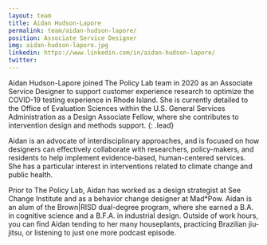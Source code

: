 ```yaml
---
layout: team
title: Aidan Hudson-Lapore
permalink: team/aidan-hudson-lapore/
position: Associate Service Designer
img: aidan-hudson-lapore.jpg
linkedin: https://www.linkedin.com/in/aidan-hudson-lapore/
twitter:
---
```


Aidan Hudson-Lapore joined The Policy Lab team in 2020 as an Associate Service Designer to support customer experience research to optimize the COVID-19 testing experience in Rhode Island. She is currently detailed to the Office of Evaluation Sciences within the U.S. General Services Administration as a Design Associate Fellow, where she contributes to intervention design and methods support.
{: .lead}

Aidan is an advocate of interdisciplinary approaches, and is focused on how designers can effectively collaborate with researchers, policy-makers, and residents to help implement evidence-based, human-centered services. She has a particular interest in interventions related to climate change and public health.

Prior to The Policy Lab, Aidan has worked as a design strategist at See Change Institute and as a behavior change designer at Mad*Pow. Aidan is an alum of the Brown|RISD dual-degree program, where she earned a B.A. in cognitive science and a B.F.A. in industrial design. Outside of work hours, you can find Aidan tending to her many houseplants, practicing Brazilian jiu-jitsu, or listening to just one more podcast episode.
